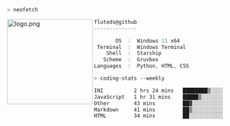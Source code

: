 ```zsh
> neofetch
```

<!--img align="left" src="https://github.com/fluteds.png" alt="logo.png" width="200"/>-->
<img align="left" src="https://external-content.duckduckgo.com/iu/?u=https%3A%2F%2F78.media.tumblr.com%2F975fca5f82161b190efdcaa05ffbd4ec%2Ftumblr_p6q6m9TJF01x3p3jmo1_500.png&f=1&nofb=1" alt="logo.png" width="200"/>

```csharp
fluteds@github
--------------

       OS  :  Windows 11 x64
 Terminal  :  Windows Terminal
    Shell  :  Starship
   Scheme  :  Gruvbox
Languages  :  Python, HTML, CSS
```

```zsh
> coding-stats --weekly
```

<!--START_SECTION:waka-->

```txt
INI          2 hrs 24 mins   ████████▒░░░░░░░░░░░░░░░░   33.78 %
JavaScript   1 hr 31 mins    █████▒░░░░░░░░░░░░░░░░░░░   21.33 %
Other        43 mins         ██▓░░░░░░░░░░░░░░░░░░░░░░   10.24 %
Markdown     41 mins         ██▒░░░░░░░░░░░░░░░░░░░░░░   09.79 %
HTML         34 mins         ██░░░░░░░░░░░░░░░░░░░░░░░   08.08 %
```

<!--END_SECTION:waka-->

